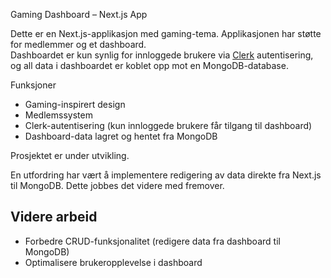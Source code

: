 Gaming Dashboard – Next.js App

Dette er en Next.js-applikasjon med gaming-tema. Applikasjonen har støtte for medlemmer og et dashboard.  
Dashboardet er kun synlig for innloggede brukere via [Clerk](https://clerk.com/) autentisering, og all data i dashboardet er koblet opp mot en MongoDB-database.

Funksjoner

- Gaming-inspirert design
- Medlemssystem
- Clerk-autentisering (kun innloggede brukere får tilgang til dashboard)
- Dashboard-data lagret og hentet fra MongoDB

Prosjektet er under utvikling.

En utfordring har vært å implementere redigering av data direkte fra Next.js til MongoDB. Dette jobbes det videre med fremover.

## Videre arbeid

- Forbedre CRUD-funksjonalitet (redigere data fra dashboard til MongoDB)
- Optimalisere brukeropplevelse i dashboard

